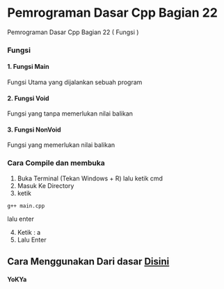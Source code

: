 # Pemrograman Dasar Cpp Bagian 22
 Pemrograman Dasar Cpp Bagian 22 ( Fungsi )


### Fungsi
#### 1. Fungsi Main 
Fungsi Utama yang dijalankan sebuah program
#### 2. Fungsi Void 
Fungsi yang tanpa memerlukan nilai balikan
#### 3. Fungsi NonVoid
Fungsi yang memerlukan nilai balikan

### Cara Compile dan membuka
1. Buka Terminal (Tekan Windows + R) lalu ketik cmd
2. Masuk Ke Directory
3. ketik
```
g++ main.cpp
```
lalu enter

4. Ketik : a
5. Lalu Enter

## Cara Menggunakan Dari dasar [Disini](https://github.com/YoKYa/Pemrograman-Dasar-Cpp-Bagian-1)

#### YoKYa